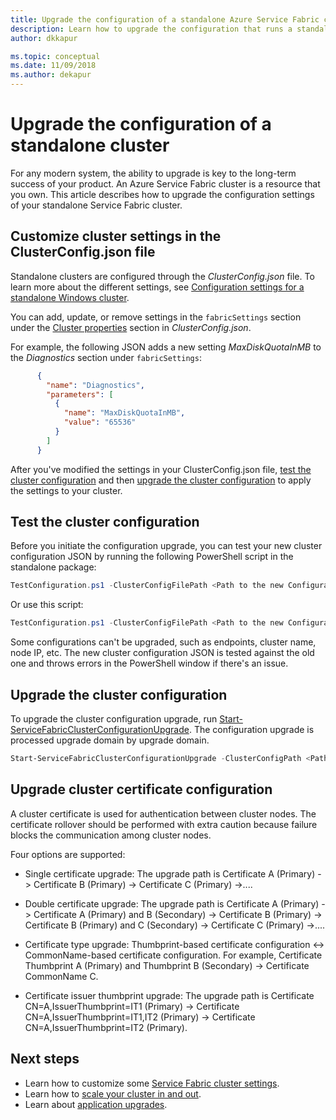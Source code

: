 ```yaml
---
title: Upgrade the configuration of a standalone Azure Service Fabric cluster | Microsoft Docs
description: Learn how to upgrade the configuration that runs a standalone Service Fabric cluster.
author: dkkapur

ms.topic: conceptual
ms.date: 11/09/2018
ms.author: dekapur
---
```

# Upgrade the configuration of a standalone cluster 

For any modern system, the ability to upgrade is key to the long-term success of your product. An Azure Service Fabric cluster is a resource that you own. This article describes how to upgrade the configuration settings of your standalone Service Fabric cluster.

## Customize cluster settings in the ClusterConfig.json file
Standalone clusters are configured through the *ClusterConfig.json* file. To learn more about the different settings, see [Configuration settings for a standalone Windows cluster](service-fabric-cluster-manifest.md).

You can add, update, or remove settings in the `fabricSettings` section under the [Cluster properties](./service-fabric-cluster-manifest.md#cluster-properties) section in *ClusterConfig.json*. 

For example, the following JSON adds a new setting *MaxDiskQuotaInMB* to the *Diagnostics* section under `fabricSettings`:

```json
      {
        "name": "Diagnostics",
        "parameters": [
          {
            "name": "MaxDiskQuotaInMB",
            "value": "65536"
          }
        ]
      }
```

After you've modified the settings in your ClusterConfig.json file, [test the cluster configuration](#test-the-cluster-configuration) and then [upgrade the cluster configuration](#upgrade-the-cluster-configuration) to apply the settings to your cluster. 

## Test the cluster configuration
Before you initiate the configuration upgrade, you can test your new cluster configuration JSON by running the following PowerShell script in the standalone package:

```powershell
TestConfiguration.ps1 -ClusterConfigFilePath <Path to the new Configuration File> -OldClusterConfigFilePath <Path to the old Configuration File>
```

Or use this script:

```powershell
TestConfiguration.ps1 -ClusterConfigFilePath <Path to the new Configuration File> -OldClusterConfigFilePath <Path to the old Configuration File> -FabricRuntimePackagePath <Path to the .cab file which you want to test the configuration against>
```

Some configurations can't be upgraded, such as endpoints, cluster name, node IP, etc. The new cluster configuration JSON is tested against the old one and throws errors in the PowerShell window if there's an issue.

## Upgrade the cluster configuration
To upgrade the cluster configuration upgrade, run [Start-ServiceFabricClusterConfigurationUpgrade](https://docs.microsoft.com/powershell/module/servicefabric/start-servicefabricclusterconfigurationupgrade). The configuration upgrade is processed upgrade domain by upgrade domain.

```powershell
Start-ServiceFabricClusterConfigurationUpgrade -ClusterConfigPath <Path to Configuration File>
```

## Upgrade cluster certificate configuration
A cluster certificate is used for authentication between cluster nodes. The certificate rollover should be performed with extra caution because failure blocks the communication among cluster nodes.

Four options are supported:  

* Single certificate upgrade: The upgrade path is Certificate A (Primary) -> Certificate B (Primary) -> Certificate C (Primary) ->....

* Double certificate upgrade: The upgrade path is Certificate A (Primary) -> Certificate A (Primary) and B (Secondary) -> Certificate B (Primary) -> Certificate B (Primary) and C (Secondary) -> Certificate C (Primary) ->....

* Certificate type upgrade: Thumbprint-based certificate configuration <-> CommonName-based certificate configuration. For example, Certificate Thumbprint A (Primary) and Thumbprint B (Secondary) -> Certificate CommonName C.

* Certificate issuer thumbprint upgrade: The upgrade path is Certificate CN=A,IssuerThumbprint=IT1 (Primary) -> Certificate CN=A,IssuerThumbprint=IT1,IT2 (Primary) -> Certificate CN=A,IssuerThumbprint=IT2 (Primary).


## Next steps
* Learn how to customize some [Service Fabric cluster settings](service-fabric-cluster-fabric-settings.md).
* Learn how to [scale your cluster in and out](service-fabric-cluster-scale-up-down.md).
* Learn about [application upgrades](service-fabric-application-upgrade.md).

<!--Image references-->
[getfabversions]: ./media/service-fabric-cluster-upgrade-windows-server/getfabversions.PNG
